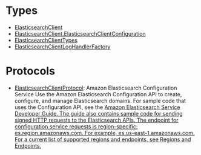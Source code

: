 # Types

  - [ElasticsearchClient](/aws-sdk-swift/reference/0.x/AWSElasticsearchService/ElasticsearchClient)
  - [ElasticsearchClient.ElasticsearchClientConfiguration](/aws-sdk-swift/reference/0.x/AWSElasticsearchService/ElasticsearchClient_ElasticsearchClientConfiguration)
  - [ElasticsearchClientTypes](/aws-sdk-swift/reference/0.x/AWSElasticsearchService/ElasticsearchClientTypes)
  - [ElasticsearchClientLogHandlerFactory](/aws-sdk-swift/reference/0.x/AWSElasticsearchService/ElasticsearchClientLogHandlerFactory)

# Protocols

  - [ElasticsearchClientProtocol](/aws-sdk-swift/reference/0.x/AWSElasticsearchService/ElasticsearchClientProtocol):
    <fullname>Amazon Elasticsearch Configuration Service</fullname>
    Use the Amazon Elasticsearch Configuration API to create, configure, and manage Elasticsearch domains.
    For sample code that uses the Configuration API, see the <a href="https://docs.aws.amazon.com/elasticsearch-service/latest/developerguide/es-configuration-samples.html">Amazon Elasticsearch Service Developer Guide.
    The guide also contains <a href="https://docs.aws.amazon.com/elasticsearch-service/latest/developerguide/es-request-signing.html">sample code for sending signed HTTP requests to the Elasticsearch APIs.
    The endpoint for configuration service requests is region-specific: es.region.amazonaws.com.
    For example, es.us-east-1.amazonaws.com. For a current list of supported regions and endpoints,
    see <a href="http://docs.aws.amazon.com/general/latest/gr/rande.html#elasticsearch-service-regions" target="_blank">Regions and Endpoints.
